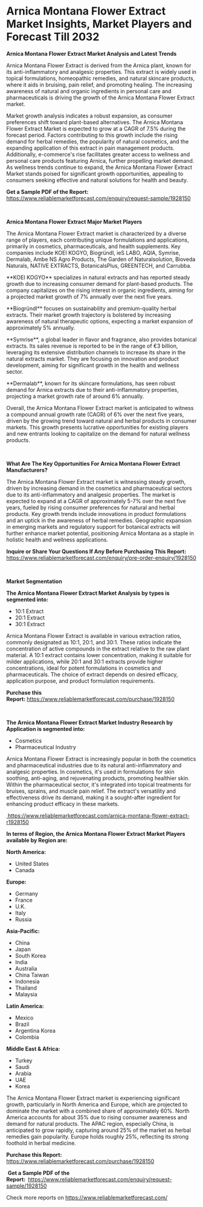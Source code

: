 <p><h1>Arnica Montana Flower Extract Market Insights, Market Players and Forecast Till 2032</h1></p><p><strong>Arnica Montana Flower Extract Market Analysis and Latest Trends</strong></p>
<p><p>Arnica Montana Flower Extract is derived from the Arnica plant, known for its anti-inflammatory and analgesic properties. This extract is widely used in topical formulations, homeopathic remedies, and natural skincare products, where it aids in bruising, pain relief, and promoting healing. The increasing awareness of natural and organic ingredients in personal care and pharmaceuticals is driving the growth of the Arnica Montana Flower Extract market.</p><p>Market growth analysis indicates a robust expansion, as consumer preferences shift toward plant-based alternatives. The Arnica Montana Flower Extract Market is expected to grow at a CAGR of 7.5% during the forecast period. Factors contributing to this growth include the rising demand for herbal remedies, the popularity of natural cosmetics, and the expanding application of this extract in pain management products. Additionally, e-commerce's rise facilitates greater access to wellness and personal care products featuring Arnica, further propelling market demand. As wellness trends continue to expand, the Arnica Montana Flower Extract Market stands poised for significant growth opportunities, appealing to consumers seeking effective and natural solutions for health and beauty.</p></p>
<p><strong>Get a Sample PDF of the Report:&nbsp;</strong> <a href="https://www.reliablemarketforecast.com/enquiry/request-sample/1928150?utm_campaign=3357&utm_medium=2&utm_source=Github&utm_content=ia&utm_term=29032025&utm_id=arnica-montana-flower-extract">https://www.reliablemarketforecast.com/enquiry/request-sample/1928150</a></p>
<p>&nbsp;</p>
<p><strong>Arnica Montana Flower Extract Major Market Players</strong></p>
<p><p>The Arnica Montana Flower Extract market is characterized by a diverse range of players, each contributing unique formulations and applications, primarily in cosmetics, pharmaceuticals, and health supplements. Key companies include KOEI KOGYO, Biogründl, ieS LABO, AQIA, Symrise, Dermalab, Ambe NS Agro Products, The Garden of Naturalsolution, Bioveda Naturals, NATIVE EXTRACTS, BotanicalsPlus, GREENTECH, and Carrubba.</p><p>**KOEI KOGYO** specializes in natural extracts and has reported steady growth due to increasing consumer demand for plant-based products. The company capitalizes on the rising interest in organic ingredients, aiming for a projected market growth of 7% annually over the next five years.</p><p>**Biogründl** focuses on sustainability and premium-quality herbal extracts. Their market growth trajectory is bolstered by increasing awareness of natural therapeutic options, expecting a market expansion of approximately 5% annually. </p><p>**Symrise**, a global leader in flavor and fragrance, also provides botanical extracts. Its sales revenue is reported to be in the range of €3 billion, leveraging its extensive distribution channels to increase its share in the natural extracts market. They are focusing on innovation and product development, aiming for significant growth in the health and wellness sector.</p><p>**Dermalab**, known for its skincare formulations, has seen robust demand for Arnica extracts due to their anti-inflammatory properties, projecting a market growth rate of around 6% annually. </p><p>Overall, the Arnica Montana Flower Extract market is anticipated to witness a compound annual growth rate (CAGR) of 6% over the next five years, driven by the growing trend toward natural and herbal products in consumer markets. This growth presents lucrative opportunities for existing players and new entrants looking to capitalize on the demand for natural wellness products.</p></p>
<p>&nbsp;</p>
<p><strong>What Are The Key Opportunities For Arnica Montana Flower Extract Manufacturers?</strong></p>
<p><p>The Arnica Montana Flower Extract market is witnessing steady growth, driven by increasing demand in the cosmetics and pharmaceutical sectors due to its anti-inflammatory and analgesic properties. The market is expected to expand at a CAGR of approximately 5-7% over the next five years, fueled by rising consumer preferences for natural and herbal products. Key growth trends include innovations in product formulations and an uptick in the awareness of herbal remedies. Geographic expansion in emerging markets and regulatory support for botanical extracts will further enhance market potential, positioning Arnica Montana as a staple in holistic health and wellness applications.</p></p>
<p><strong>Inquire or Share Your Questions If Any Before Purchasing This Report:</strong> <a href="https://www.reliablemarketforecast.com/enquiry/pre-order-enquiry/1928150?utm_campaign=3357&utm_medium=2&utm_source=Github&utm_content=ia&utm_term=29032025&utm_id=arnica-montana-flower-extract">https://www.reliablemarketforecast.com/enquiry/pre-order-enquiry/1928150</a></p>
<p>&nbsp;</p>
<p><strong>Market Segmentation</strong></p>
<p><strong>The Arnica Montana Flower Extract Market Analysis by types is segmented into:</strong></p>
<p><ul><li>10:1 Extract</li><li>20:1 Extract</li><li>30:1 Extract</li></ul></p>
<p><p>Arnica Montana Flower Extract is available in various extraction ratios, commonly designated as 10:1, 20:1, and 30:1. These ratios indicate the concentration of active compounds in the extract relative to the raw plant material. A 10:1 extract contains lower concentration, making it suitable for milder applications, while 20:1 and 30:1 extracts provide higher concentrations, ideal for potent formulations in cosmetics and pharmaceuticals. The choice of extract depends on desired efficacy, application purpose, and product formulation requirements.</p></p>
<p><strong>Purchase this Report:&nbsp;</strong><a href="https://www.reliablemarketforecast.com/purchase/1928150?utm_campaign=3357&utm_medium=2&utm_source=Github&utm_content=ia&utm_term=29032025&utm_id=arnica-montana-flower-extract">https://www.reliablemarketforecast.com/purchase/1928150</a></p>
<p>&nbsp;</p>
<p><strong>The Arnica Montana Flower Extract Market Industry Research by Application is segmented into:</strong></p>
<p><ul><li>Cosmetics</li><li>Pharmaceutical Industry</li></ul></p>
<p><p>Arnica Montana Flower Extract is increasingly popular in both the cosmetics and pharmaceutical industries due to its natural anti-inflammatory and analgesic properties. In cosmetics, it's used in formulations for skin soothing, anti-aging, and rejuvenating products, promoting healthier skin. Within the pharmaceutical sector, it's integrated into topical treatments for bruises, sprains, and muscle pain relief. The extract's versatility and effectiveness drive its demand, making it a sought-after ingredient for enhancing product efficacy in these markets.</p></p>
<p><a href="https://www.reliablemarketforecast.com/arnica-montana-flower-extract-r1928150?utm_campaign=3357&utm_medium=2&utm_source=Github&utm_content=ia&utm_term=29032025&utm_id=arnica-montana-flower-extract">&nbsp;https://www.reliablemarketforecast.com/arnica-montana-flower-extract-r1928150</a></p>
<p><strong>In terms of Region, the Arnica Montana Flower Extract Market Players available by Region are:</strong></p>
<p>
    <p> <strong> North America: </strong>
        <ul>
            <li>United States</li>
            <li>Canada</li>
        </ul>
        </p> 
    <p> <strong> Europe: </strong>
        <ul>
            <li>Germany</li>
            <li>France</li>
            <li>U.K.</li>
            <li>Italy</li>
            <li>Russia</li>
        </ul>
        </p> 
    <p> <strong> Asia-Pacific: </strong>
        <ul>
            <li>China</li>
            <li>Japan</li>
            <li>South Korea</li>
            <li>India</li>
            <li>Australia</li>
            <li>China Taiwan</li>
            <li>Indonesia</li>
            <li>Thailand</li>
            <li>Malaysia</li>
        </ul>
        </p> 
    <p> <strong> Latin America: </strong>
        <ul>
            <li>Mexico</li>
            <li>Brazil</li>
            <li>Argentina Korea</li>
            <li>Colombia</li>
        </ul>
        </p> 
    <p> <strong> Middle East & Africa: </strong>
        <ul>
            <li>Turkey</li>
            <li>Saudi</li>
            <li>Arabia</li>
            <li>UAE</li>
            <li>Korea</li>
        </ul>
    </p>
    </p>
<p><p>The Arnica Montana Flower Extract market is experiencing significant growth, particularly in North America and Europe, which are projected to dominate the market with a combined share of approximately 60%. North America accounts for about 35% due to rising consumer awareness and demand for natural products. The APAC region, especially China, is anticipated to grow rapidly, capturing around 25% of the market as herbal remedies gain popularity. Europe holds roughly 25%, reflecting its strong foothold in herbal medicine.</p></p>
<p><strong>Purchase this Report: </strong><a href="https://www.reliablemarketforecast.com/purchase/1928150?utm_campaign=3357&utm_medium=2&utm_source=Github&utm_content=ia&utm_term=29032025&utm_id=arnica-montana-flower-extract">https://www.reliablemarketforecast.com/purchase/1928150</a></p>
<p>&nbsp;<strong>Get a Sample PDF of the Report:&nbsp;&nbsp;</strong><a href="https://www.reliablemarketforecast.com/enquiry/request-sample/1928150?utm_campaign=3357&utm_medium=2&utm_source=Github&utm_content=ia&utm_term=29032025&utm_id=arnica-montana-flower-extract">https://www.reliablemarketforecast.com/enquiry/request-sample/1928150</a></p>
<p><strong></strong></p>
<p>Check more reports on <a href="https://www.reliablemarketforecast.com/?utm_campaign=3357&utm_medium=2&utm_source=Github&utm_content=ia&utm_term=29032025&utm_id=arnica-montana-flower-extract">https://www.reliablemarketforecast.com/</a></p>